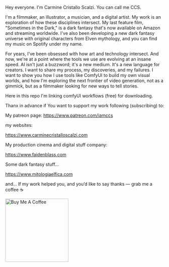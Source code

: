 Hey everyone. I'm Carmine Cristallo Scalzi. You can call me CCS.

I'm a filmmaker, an illustrator, a musician, and a digital artist. My work is an exploration of how these disciplines intersect. My last feature film, "Sometimes in the Dark," is a dark fantasy that's now available on Amazon and streaming worldwide. I've also been developing a new dark fantasy universe with original characters from Elven mythology, and you can find my music on Spotify under my name.

For years, I've been obsessed with how art and technology intersect. And now, we're at a point where the tools we use are evolving at an insane speed. AI isn't just a buzzword; it's a new medium. It's a new language for creators.
I want to share my process, my discoveries, and my failures. I want to show you how I use tools like ComfyUI to build my own visual worlds, and how I'm exploring the next frontier of video generation, not as a gimmick, but as a filmmaker looking for new ways to tell stories.

Here in this repo I'm linking comfyUI workflows (free) for downloading.

Thanx in advance if You want to support my work following (subscribing) to:

My patreon page: 
https://www.patreon.com/iamccs

my websites:

https://www.carminecristalloscalzi.com

My production cinema and digital stuff company:

https://www.faidenblass.com

Some dark fantasy stuff...

https://www.mitologiaelfica.com

and...
If my work helped you, and you’d like to say thanks — grab me a coffee ☕

<a href="https://www.buymeacoffee.com/iamccs" target="_blank">
  <img src="https://cdn.buymeacoffee.com/buttons/v2/default-yellow.png" alt="Buy Me A Coffee" width="200" />
</a>
